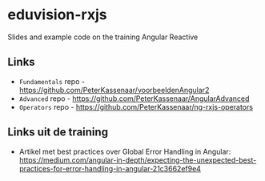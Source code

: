 # eduvision-rxjs
Slides and example code on the training Angular Reactive

## Links
- `Fundamentals` repo - https://github.com/PeterKassenaar/voorbeeldenAngular2
- `Advanced` repo - https://github.com/PeterKassenaar/AngularAdvanced
- `Operators` repo - https://github.com/PeterKassenaar/ng-rxjs-operators

## Links uit de training
- Artikel met best practices over Global Error Handling in Angular: https://medium.com/angular-in-depth/expecting-the-unexpected-best-practices-for-error-handling-in-angular-21c3662ef9e4
 
